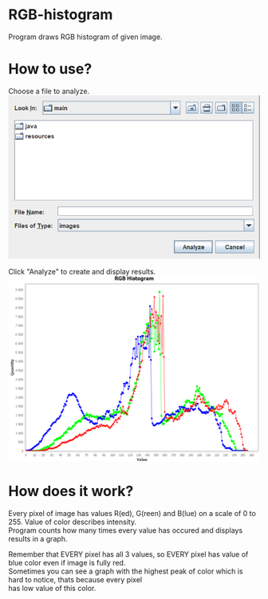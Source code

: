 # RGB-histogram

Program draws RGB histogram of given image.

# How to use?

Choose a file to analyze.<br>
![alt text](https://github.com/JakubBekier/RGB-histogram/blob/main/readme_images/toAnalyze.png)

Click "Analyze" to create and display results.
![alt text](https://github.com/JakubBekier/RGB-histogram/blob/main/readme_images/resultsV2.png)

# How does it work?

Every pixel of image has values R(ed), G(reen) and B(lue) on a scale of 0 to 255.
Value of color describes intensity. <br>
Program counts how many times every value has occured and displays results in a graph.

Remember that EVERY pixel has all 3 values, so EVERY pixel has value of blue color even
if image is fully red. <br>
Sometimes you can see a graph with the highest peak of color which is
hard to notice, thats because every pixel <br> has low value of this color.
